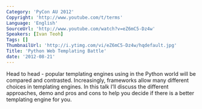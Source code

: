 ```yaml
---
Category: 'PyCon AU 2012'
Copyright: 'http://www.youtube.com/t/terms'
Language: 'English'
SourceUrl: 'http://www.youtube.com/watch?v=eZ6mC5-Dz4w'
Speakers: [Ivan Teoh]
Tags: []
ThumbnailUrl: 'http://i.ytimg.com/vi/eZ6mC5-Dz4w/hqdefault.jpg'
Title: 'Python Web Templating Battle'
date: '2012-08-21'
---
```

Head to head - popular templating engines using in the Python world will be
compared and contrasted. Increasingly, frameworks allow many different choices
in templating engines. In this talk I’ll discuss the different approaches,
demo and pros and cons to help you decide if there is a better templating
engine for you.

